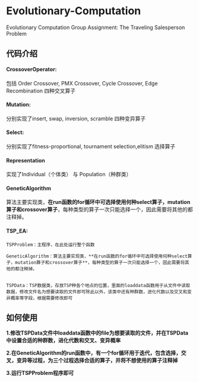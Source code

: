 # Evolutionary-Computation
Evolutionary Computation Group Assignment: The Traveling Salesperson Problem

## 代码介绍

#### CrossoverOperator:

包括 Order Crossover, PMX Crossover, Cycle Crossover, Edge Recombination 四种交叉算子

#### Mutation:

分别实现了insert, swap, inversion, scramble 四种变异算子

#### Select:

分别实现了fitness-proportional, tournament selection,elitism 选择算子

#### Representation 
实现了Individual（个体类） 与 Population（种群类）

#### GeneticAlgorithm
算法主要实现类，**在run函数的for循环中可选择使用何种select算子，mutation算子和crossover算子**，每种类型的算子一次只能选择一个，因此需要将其他的都注释掉。
#### TSP_EA:

    TSPProblem：主程序，在此处运行整个函数
    
    GeneticAlgorithm：算法主要实现类，**在run函数的for循环中可选择使用何种select算子，mutation算子和crossover算子**，每种类型的算子一次只能选择一个，因此需要将其他的都注释掉。

    
    TSPData：TSP数据类，存放TSP种各个地点的位置，里面的loaddata函数用于从文件中读取数据，修改文件名为想要读取的文件即可除此以外，该类中还有种群数，进化代数以及交叉和变异概率等字段，根据需要修改即可
    


## 如何使用

**1.修改TSPData文件中loaddata函数中的file为想要读取的文件，并在TSPData中设置合适的种群数，进化代数和交叉、变异概率**

**2.在GeneticAlgorithm的run函数中，有一个for循环用于迭代，包含选择，交叉，变异等过程，为三个过程选择合适的算子，并将不想使用的算子注释掉**

**3.运行TSPProblem程序即可**



